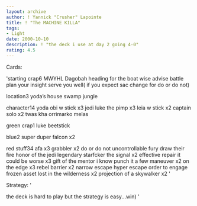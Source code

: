 ```yaml
---
layout: archive
author: ! Yannick "Crusher" Lapointe
title: ! "The MACHINE KILLA"
tags:
- Light
date: 2000-10-10
description: ! "the deck i use at day 2 going 4-0"
rating: 4.5
---
```

Cards: 

'starting crap6
MWYHL
Dagobah
heading for the boat
wise advise
battle plan
your insight serve you well( if you expect sac change for do or do not)

location3
yoda’s house
swamp
jungle

character14
yoda
obi w stick x3
jedi luke the pimp x3
leia w stick x2
captain solo x2
twas kha
orrimarko
melas

green crap1
luke beetstick

blue2
super duper falcon x2

red stuff34
afa x3
grabbler x2
do or do not
uncontrollable fury
draw their fire
honor of the jedi
legendary starfcker
the signal x2
effective repair
it could be worse x3
gift of the mentor
i know
punch it
a few maneuver x2
on the edge x3
rebel barrier x2
narrow escape
hyper escape
order to engage
frozen asset
lost in the wilderness x2
projection of a skywalker x2 '

Strategy: '

the deck is hard to play but the strategy is easy...win) '